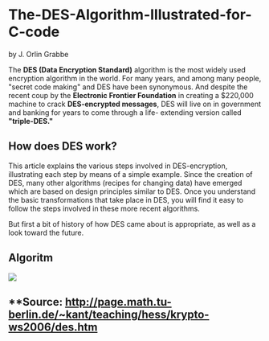 # The-DES-Algorithm-Illustrated-for-C-code
by J. Orlin Grabbe


 The **DES (Data Encryption Standard)** algorithm is the most widely used encryption algorithm in the world. 
 For many years, and among many people, "secret code making" and DES have been synonymous. 
 And despite the recent coup by the **Electronic Frontier Foundation** in creating a $220,000 machine to crack **DES-encrypted messages**,
 DES will live on in government and banking for years to come through a life- extending version called **"triple-DES."**

## **How does DES work?**
This article explains the various steps involved in DES-encryption, 
illustrating each step by means of a simple example. Since the creation of DES, 
many other algorithms (recipes for changing data) have emerged which are based on design principles similar to DES. 
Once you understand the basic transformations that take place in DES, you will find it easy to 
follow the steps involved in these more recent algorithms.

But first a bit of history of how DES came about is appropriate, as well as a look toward the future. 
## **Algoritm**
![](https://www.thecrazyprogrammer.com/wp-content/uploads/2019/01/Single-Round-of-DES-Algorithm.png)

## **Source: http://page.math.tu-berlin.de/~kant/teaching/hess/krypto-ws2006/des.htm

